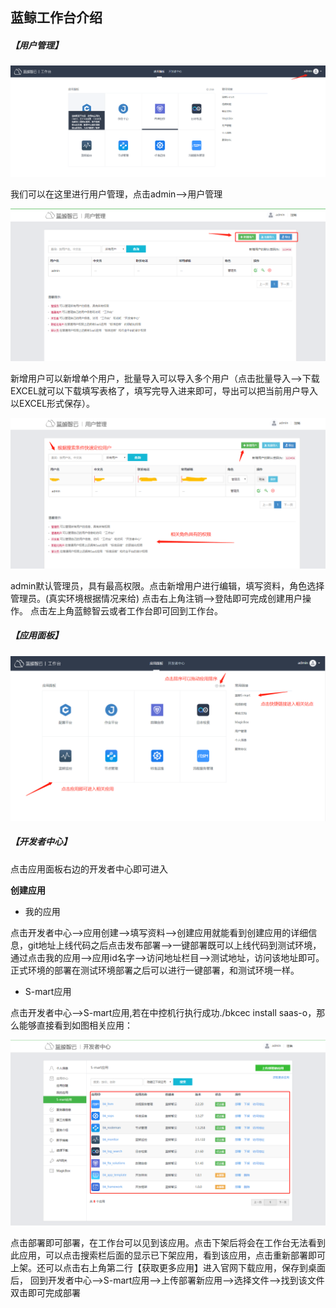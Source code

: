 ## 蓝鲸工作台介绍

##### 【用户管理】

![](assets/markdown-img-paste-20200427153414583.png)

我们可以在这里进行用户管理，点击admin-->用户管理

![](assets/markdown-img-paste-20200427160028685.png)

新增用户可以新增单个用户，批量导入可以导入多个用户（点击批量导入-->下载EXCEL就可以下载填写表格了，填写完导入进来即可，导出可以把当前用户导入以EXCEL形式保存）。

![](assets/markdown-img-paste-20200427155839941.png)

admin默认管理员，具有最高权限。点击新增用户进行编辑，填写资料，角色选择管理员。(真实环境根据情况来给)
点击右上角注销-->登陆即可完成创建用户操作。
点击左上角蓝鲸智云或者工作台即可回到工作台。

##### 【应用面板】

![](assets/markdown-img-paste-20200427173513560.png)

##### 【开发者中心】

点击应用面板右边的开发者中心即可进入

**创建应用**

* 我的应用

点击开发者中心-->应用创建-->填写资料-->创建应用就能看到创建应用的详细信息，git地址上线代码之后点击发布部署-->一键部署既可以上线代码到测试环境，通过点击我的应用-->应用id名字-->访问地址栏目-->测试地址，访问该地址即可。正式环境的部署在测试环境部署之后可以进行一键部署，和测试环境一样。

* S-mart应用

点击开发者中心-->S-mart应用,若在中控机行执行成功./bkcec install saas-o，那么能够直接看到如图相关应用：

![](assets/markdown-img-paste-20200427180743600.png)

点击部署即可部署，在工作台可以见到该应用。点击下架后将会在工作台无法看到此应用，可以点击搜索栏后面的显示已下架应用，看到该应用，点击重新部署即可上架。还可以点击右上角第二行【获取更多应用】进入官网下载应用，保存到桌面后， 回到开发者中心-->S-mart应用-->上传部署新应用-->选择文件-->找到该文件双击即可完成部署
